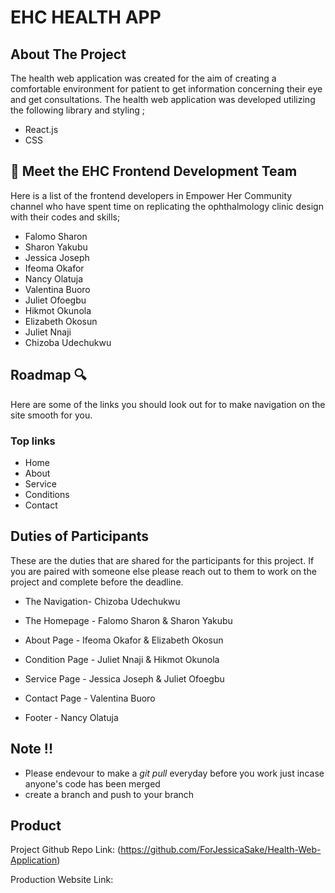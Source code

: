 # EHC HEALTH APP

<!-- ABOUT THE PROJECT -->

## About The Project 

The health web application was created for the aim of creating a comfortable environment for patient to get information concerning their eye and get consultations. The health web application was developed utilizing the following library and styling ;

- React.js
- CSS



<!-- THE FRONTEND TEAM -->

## 👋  Meet the EHC Frontend Development Team 

Here is a list of the frontend developers in Empower Her Community channel who have spent time on replicating the ophthalmology clinic design with their codes and skills;

- Falomo Sharon
- Sharon Yakubu
- Jessica Joseph
- Ifeoma Okafor
- Nancy Olatuja
- Valentina Buoro
- Juliet Ofoegbu
- Hikmot Okunola 
- Elizabeth Okosun
- Juliet Nnaji 
- Chizoba Udechukwu



<!-- ROADMAP -->

## Roadmap 🔍
Here are some of the links you should look out for to make navigation on the site smooth for you. 
### Top links

- Home
- About 
- Service
- Conditions
- Contact

<!-- DUTIES OF PARTICIPANTS -->
## Duties of Participants 

These are the duties that are shared for the participants for this project. If you are paired with someone else please reach out to them to work on the project and complete before the deadline.

- The Navigation- Chizoba Udechukwu

- The Homepage - Falomo Sharon & Sharon Yakubu

- About Page - Ifeoma Okafor & Elizabeth Okosun 

- Condition Page - Juliet Nnaji & Hikmot Okunola 

- Service Page - Jessica Joseph & Juliet Ofoegbu

- Contact Page - Valentina Buoro

- Footer - Nancy Olatuja

## Note !!

- Please endevour to make a *git pull* everyday before you work just incase anyone's code has been merged
- create a branch and push to your branch


<!-- THE PRODUCT LINK -->

## Product 

Project Github Repo Link: (https://github.com/ForJessicaSake/Health-Web-Application)

Production Website Link:
